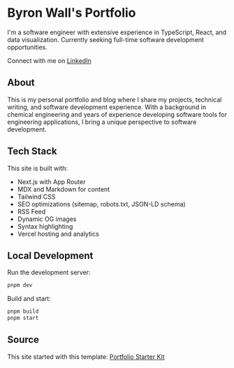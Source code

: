 # Byron Wall's Portfolio

I'm a software engineer with extensive experience in TypeScript, React, and data visualization. Currently seeking full-time software development opportunities.

Connect with me on [LinkedIn](https://www.linkedin.com/in/byronwall/)

## About

This is my personal portfolio and blog where I share my projects, technical writing, and software development experience. With a background in chemical engineering and years of experience developing software tools for engineering applications, I bring a unique perspective to software development.

## Tech Stack

This site is built with:

- Next.js with App Router
- MDX and Markdown for content
- Tailwind CSS
- SEO optimizations (sitemap, robots.txt, JSON-LD schema)
- RSS Feed
- Dynamic OG images
- Syntax highlighting
- Vercel hosting and analytics

## Local Development

Run the development server:

```bash
pnpm dev
```

Build and start:

```bash
pnpm build
pnpm start
```

## Source

This site started with this template: [Portfolio Starter Kit](https://vercel.com/templates/next.js/portfolio-starter-kit)
